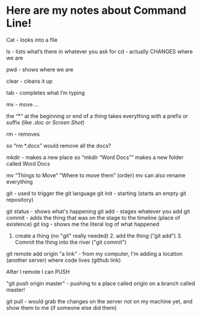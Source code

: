 # Here are my notes about Command Line!

Cat - looks into a file

ls - lists what’s there in whatever you ask for
cd - actually CHANGES where we are

pwd - shows where we are

clear - cleans it up

tab - completes what I’m typing

mv - move … 

the “*” at the beginning or end of a thing takes everything with a prefix or suffix (like *.doc or Screen Shot*)

rm - removes 

so “rm *.docx” would remove all the docs?

mkdir - makes a new place
 so “mkdir “Word Docs”” makes a new folder called Word Docs

mv “Things to Move” “Where to move them” (order)
mv can also rename everything

git - used to trigger the git language
git init - starting (starts an empty git repository)

git status - shows what's happening 
git add - stages whatever you add
git commit - adds the thing that was on the stage to the timeline (place of existence)
git log - shows me the literal log of what happened 

1. create a thing (no "git" really needed) 2. add the thing ("git add") 3. Commit the thing into the river ("git commit")

git remote add origin "a link" - from my computer, I'm adding a location (another server) where code lives (github link)

After I remote I can PUSH

"git push origin master" - pushing to a place called origin on a branch called master! 

git pull - would grab the changes on the server not on my machine yet, and show them to me (if someone else did them) 